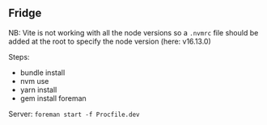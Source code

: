 ## Fridge

NB: Vite is not working with all the node versions so a `.nvmrc` file should be added at the root
to specify the node version (here: v16.13.0)

Steps:
- bundle install
- nvm use
- yarn install
- gem install foreman

Server: `foreman start -f Procfile.dev`
